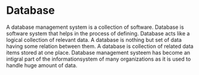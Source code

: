 # Database
A database management system is a collection of software.
Database is software system that helps in the process of defining.
Database acts like a logical collection of relevant data.
A database is nothing but set of data having some relation between them.
A database is collection of related data items stored at one place.
Database management systeem has become an intigral part of the informationsystem of many organizations as it is used to handle huge amount of data.
